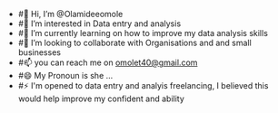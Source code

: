 - #👋 Hi, I’m @Olamideeomole
- #👀 I’m interested in Data entry and analysis 
- #🌱  I’m currently learning on how to improve my data analysis skills
- #💞️ I’m looking to collaborate with Organisations and and small businesses
- #📫 you can reach me on omolet40@gmail.com
- #😄 My Pronoun is she ...
- #⚡ I'm opened to data entry and analyis freelancing, I believed this would help improve my confident and ability

<!---
Olamideeomole/Olamideeomole is a ✨ special ✨ repository because its `README.md` (this file) appears on your GitHub profile.
You can click the Preview link to take a look at your changes.
--->
